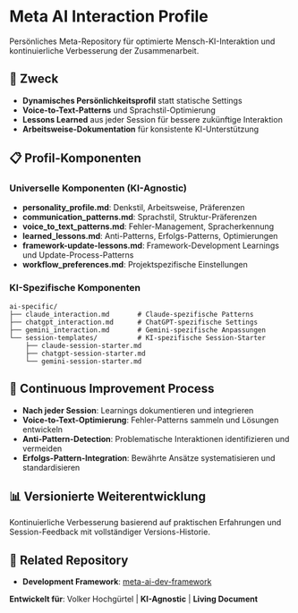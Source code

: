 # Meta AI Interaction Profile

Persönliches Meta-Repository für optimierte Mensch-KI-Interaktion und kontinuierliche Verbesserung der Zusammenarbeit.

## 🧠 Zweck
- **Dynamisches Persönlichkeitsprofil** statt statische Settings
- **Voice-to-Text-Patterns** und Sprachstil-Optimierung
- **Lessons Learned** aus jeder Session für bessere zukünftige Interaktion
- **Arbeitsweise-Dokumentation** für konsistente KI-Unterstützung

## 📋 Profil-Komponenten

### Universelle Komponenten (KI-Agnostic)
- **personality_profile.md**: Denkstil, Arbeitsweise, Präferenzen
- **communication_patterns.md**: Sprachstil, Struktur-Präferenzen
- **voice_to_text_patterns.md**: Fehler-Management, Spracherkennung
- **learned_lessons.md**: Anti-Patterns, Erfolgs-Patterns, Optimierungen
- **framework-update-lessons.md**: Framework-Development Learnings und Update-Process-Patterns
- **workflow_preferences.md**: Projektspezifische Einstellungen

### KI-Spezifische Komponenten
```
ai-specific/
├── claude_interaction.md       # Claude-spezifische Patterns
├── chatgpt_interaction.md      # ChatGPT-spezifische Settings
├── gemini_interaction.md       # Gemini-spezifische Anpassungen
└── session-templates/          # KI-spezifische Session-Starter
    ├── claude-session-starter.md
    ├── chatgpt-session-starter.md
    └── gemini-session-starter.md
```

## 🔄 Continuous Improvement Process
- **Nach jeder Session**: Learnings dokumentieren und integrieren
- **Voice-to-Text-Optimierung**: Fehler-Patterns sammeln und Lösungen entwickeln
- **Anti-Pattern-Detection**: Problematische Interaktionen identifizieren und vermeiden
- **Erfolgs-Pattern-Integration**: Bewährte Ansätze systematisieren und standardisieren

## 📊 Versionierte Weiterentwicklung
Kontinuierliche Verbesserung basierend auf praktischen Erfahrungen und Session-Feedback mit vollständiger Versions-Historie.

## 🔗 Related Repository
- **Development Framework**: [meta-ai-dev-framework](https://github.com/VoHoch/meta-ai-dev-framework)

**Entwickelt für**: Volker Hochgürtel | **KI-Agnostic** | **Living Document**